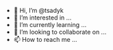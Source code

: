 - 👋 Hi, I’m @tsadyk
- 👀 I’m interested in ...
- 🌱 I’m currently learning ...
- 💞️ I’m looking to collaborate on ...
- 📫 How to reach me ...

<!---
tsadyk/tsadyk is a ✨ special ✨ repository because its `README.md` (this file) appears on your GitHub profile.
You can click the Preview link to take a look at your changes.
--->
